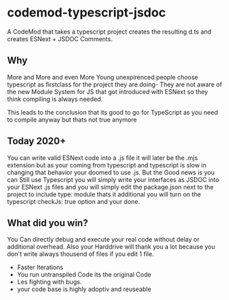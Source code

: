 # codemod-typescript-jsdoc
A CodeMod that takes a typescript project creates the resulting d.ts and creates ESNext + JSDOC Comments.

## Why
More and More and even More Young unexpirenced people choose typescript as firstclass for the project they are doing-
They are not aware of the new Module System for JS that got introduced with ESNext so they think compiling is always needed.

This leads to the conclusion that its good to go for TypeScript as you need to compile anyway but thats not true anymore

## Today 2020+
You can write valid ESNext code into a .js file it will later be the .mjs extension but as your coming from typescript and
typescript is slow in changing that behavior your doomed to use .js. But the Good news is you can Still use Typescript
you will simply write your interfaces as JSDOC into your ESNext .js files and you will simply edit the package.json next to the
project to include type: module thats it additional you will turn on the typescript checkJs: true option and your done.

## What did you win?
You Can directly debug and execute your real code without delay or additional overhead. Also your Harddrive will thank you a lot because you don't write always thousend of files if you edit 1 file.

- Faster Iterations
- You run untranspiled Code its the original Code
- Les fighting with bugs.
- your code base is highly adoptiv and reuseable 


